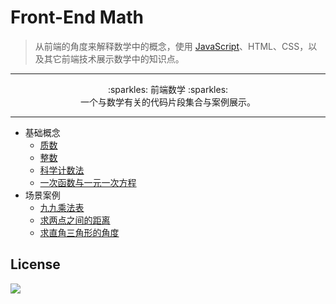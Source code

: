 # Front-End Math

> 从前端的角度来解释数学中的概念，使用 [JavaScript](https://developer.mozilla.org/en-US/docs/Web/JavaScript)、HTML、CSS，以及其它前端技术展示数学中的知识点。

***

<p align="center">:sparkles: 前端数学 :sparkles:<br>一个与数学有关的代码片段集合与案例展示。</p>

***

* 基础概念
    * [质数](basis/01_prime-number.md)
    * [整数](basis/02_integer.md)
    * [科学计数法](basis/03_exponential.md)
    * [一次函数与一元一次方程](basis/04_linear-equation-with-one-unknown.md)
* 场景案例
    * [九九乘法表](example/01_multiplication-table.md)
    * [求两点之间的距离](example/02_get-length-between-two-points.md)
    * [求直角三角形的角度](example/03_get-angle-of-triangle.md)

## License

[![](https://badges.frapsoft.com/os/mit/mit.png?v=103)](https://opensource.org/licenses/mit-license.php) 
